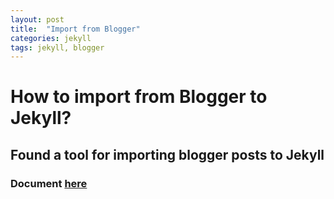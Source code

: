 ```yaml
---
layout: post
title:  "Import from Blogger"
categories: jekyll
tags: jekyll, blogger
---
```

# How to import from Blogger to Jekyll?
## Found a tool for importing blogger posts to Jekyll
### Document [here][url1]
[url1]: http://import.jekyllrb.com/docs/blogger/
